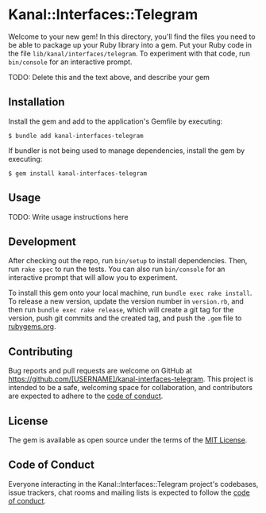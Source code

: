 # Kanal::Interfaces::Telegram

Welcome to your new gem! In this directory, you'll find the files you need to be able to package up your Ruby library into a gem. Put your Ruby code in the file `lib/kanal/interfaces/telegram`. To experiment with that code, run `bin/console` for an interactive prompt.

TODO: Delete this and the text above, and describe your gem

## Installation

Install the gem and add to the application's Gemfile by executing:

    $ bundle add kanal-interfaces-telegram

If bundler is not being used to manage dependencies, install the gem by executing:

    $ gem install kanal-interfaces-telegram

## Usage

TODO: Write usage instructions here

## Development

After checking out the repo, run `bin/setup` to install dependencies. Then, run `rake spec` to run the tests. You can also run `bin/console` for an interactive prompt that will allow you to experiment.

To install this gem onto your local machine, run `bundle exec rake install`. To release a new version, update the version number in `version.rb`, and then run `bundle exec rake release`, which will create a git tag for the version, push git commits and the created tag, and push the `.gem` file to [rubygems.org](https://rubygems.org).

## Contributing

Bug reports and pull requests are welcome on GitHub at https://github.com/[USERNAME]/kanal-interfaces-telegram. This project is intended to be a safe, welcoming space for collaboration, and contributors are expected to adhere to the [code of conduct](https://github.com/[USERNAME]/kanal-interfaces-telegram/blob/main/CODE_OF_CONDUCT.md).

## License

The gem is available as open source under the terms of the [MIT License](https://opensource.org/licenses/MIT).

## Code of Conduct

Everyone interacting in the Kanal::Interfaces::Telegram project's codebases, issue trackers, chat rooms and mailing lists is expected to follow the [code of conduct](https://github.com/[USERNAME]/kanal-interfaces-telegram/blob/main/CODE_OF_CONDUCT.md).
